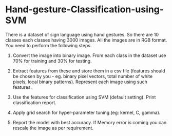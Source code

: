 # Hand-gesture-Classification-using-SVM
There is a dataset of sign language using hand gestures. So there are 10 classes each classes having 3000 images. All the images are in RGB format. You need to perform the following steps.   

1. Convert the image into binary image. From each class in the dataset use 70% for training and 30% for testing.  

2. Extract features from these and store them in a csv file (features should be chosen by you - eg. binary pixel vectors, total number of white pixels, local binary patterns). Represent each image using such features. 

3. Use the features for classification using SVM (default setting). Print classification report.   

4. Apply grid search for hyper-parameter tuning.(eg: kernel, C, gamma).  

5. Report the model with best accuracy. If Memory error is coming you can rescale the image as per requirement.
